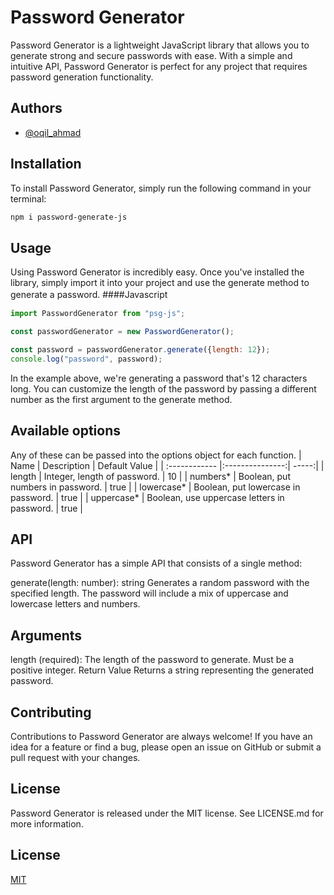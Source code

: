 # Password Generator

Password Generator is a lightweight JavaScript library that allows you to generate strong and secure passwords with ease. With a simple and intuitive API, Password Generator is perfect for any project that requires password generation functionality.

## Authors

- [@oqil_ahmad](https://github.com/OqilAhmadov)

## Installation
To install Password Generator, simply run the following command in your terminal:
```bash
npm i password-generate-js
```

## Usage
Using Password Generator is incredibly easy. Once you've installed the library, simply import it into your project and use the generate method to generate a password.
####Javascript　

```javascript
import PasswordGenerator from "psg-js";

const passwordGenerator = new PasswordGenerator();

const password = passwordGenerator.generate({length: 12});
console.log("password", password);

```
In the example above, we're generating a password that's 12 characters long. You can customize the length of the password by passing a different number as the first argument to the generate method.

## Available options
Any of these can be passed into the options object for each function.
| Name  | Description  | Default Value |
| :------------ |:---------------:| -----:|
| length      | Integer, length of password. | 10 |
| numbers*	      | Boolean, put numbers in password. |   true |
| lowercase*	 | Boolean, put lowercase in password. |   true |
| uppercase* | Boolean, use uppercase letters in password. | true |

## API
Password Generator has a simple API that consists of a single method:

generate(length: number): string
Generates a random password with the specified length. The password will include a mix of uppercase and lowercase letters and numbers.

## Arguments
length (required): The length of the password to generate. Must be a positive integer.
Return Value
Returns a string representing the generated password.

## Contributing
Contributions to Password Generator are always welcome! If you have an idea for a feature or find a bug, please open an issue on GitHub or submit a pull request with your changes.

## License
Password Generator is released under the MIT license. See LICENSE.md for more information.

## License

[MIT](https://choosealicense.com/licenses/mit/)
